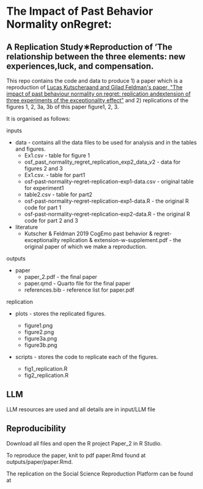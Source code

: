 # The Impact of Past Behavior Normality onRegret:

## A Replication Study∗Reproduction of ’The relationship between the three elements: new experiences,luck, and compensation.

This repo contains the code and data to produce 1) a paper which is a reproduction of [Lucas Kutscheraand and Gilad Feldman's paper, "The impact of past behaviour normality on regret: replication andextension of three experiments of the exceptionality effect"](https://www.socialsciencereproduction.org/reproductions/bee4097e-9c14-4c32-baef-cf9f3fa61a2b/index) and 2) replications of the figures 1, 2, 3a, 3b of this paper figure1, 2, 3. 

It is organised as follows:

inputs
- data - contains all the data files to be used for analysis and in the tables and figures.
  - Ex1.csv - table for figure 1 
  - osf_past_normality_regret_replication_exp2_data_v2 - data for figures 2 and 3
  - Ex1.csv. - table for part1
  - osf-past-normality-regret-replication-exp1-data.csv - original table for experiment1
  - table2.csv - table for part2
  - osf-past-normality-regret-replication-exp1-data.R  - the original R code for part 1
  - osf-past-normality-regret-replication-exp2-data.R  - the original R code for part 2 and 3
- literature
  - Kutscher & Feldman 2019 CogEmo past behavior & regret-exceptionality replication & extension-w-supplement.pdf - the original paper of which we make a reproduction.

outputs
- paper
  - paper_2.pdf - the final paper
  - paper.qmd - Quarto file for the final paper
  - references.bib - reference list for paper.pdf

replication
- plots - stores the replicated figures.
  - figure1.png
  - figure2.png
  - figure3a.png
  - figure3b.png

- scripts - stores the code to replicate each of the figures.
  - fig1_replication.R
  - fig2_replication.R

## LLM

LLM resources are used and all details are in input/LLM file

## Reproducibility

Download all files and open the R project Paper_2 in R Studio.

To reproduce the paper, knit to pdf paper.Rmd found at outputs/paper/paper.Rmd.


The replication on the Social Science Reproduction Platform can be found at 
